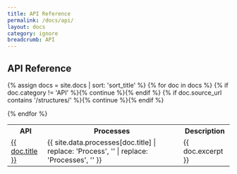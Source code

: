 ```yaml
---
title: API Reference
permalink: /docs/api/
layout: docs
category: ignore
breadcrumb: API
---
```


<h2 class="docs-heading pb-3 mb-3"><span class="mega-octicon octicon-gear pr-3"></span>API Reference</h2>

<table class="table table-ruled table-full-width table-with-spacious-second-column">
<tr>
  <th>API</th><th>Processes</th><th>Description</th>
</tr>

{% assign docs = site.docs | sort: 'sort_title' %}
{% for doc in docs %}
  {% if doc.category != 'API' %}{% continue %}{% endif %}
  {% if doc.source_url contains '/structures/' %}{% continue %}{% endif %}
  <tr>
    <td><a href="{{ site.baseurl }}{{ doc.url }}">{{ doc.title }}</a></td>
    <td>{{ site.data.processes[doc.title] | replace: 'Process', '' | replace: 'Processes', '' }}</td>
    <td>{{ doc.excerpt }}</td>
  </tr>
{% endfor %}
